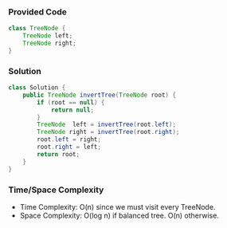 ### Provided Code

```java
class TreeNode {
    TreeNode left;
    TreeNode right;
}
```

### Solution

```java
class Solution {
    public TreeNode invertTree(TreeNode root) {
        if (root == null) {
            return null;
        }
        TreeNode  left = invertTree(root.left);
        TreeNode right = invertTree(root.right);
        root.left = right;
        root.right = left;
        return root;
    }
}
```

### Time/Space Complexity

-  Time Complexity: O(n) since we must visit every TreeNode.
- Space Complexity: O(log n) if balanced tree. O(n) otherwise.

